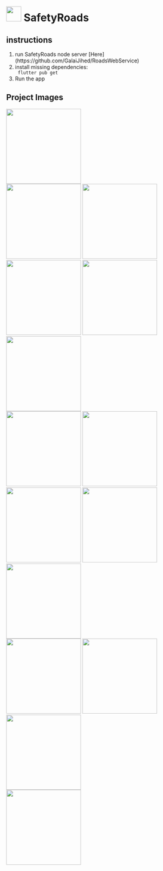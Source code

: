 
# <img src="https://user-images.githubusercontent.com/47055686/100393516-32982400-303a-11eb-97ed-b39b6a39034d.png" width=40 heigth=40 /> SafetyRoads 

## instructions

<ol>
<li> run SafetyRoads node server  [Here](https://github.com/GalaiJihed/RoadsWebService)</li>
<li>install missing dependencies:</li>
 <code> flutter pub get</code>
<li>Run the app</li>
</ol>

## Project Images
<div class="row">
<img src="https://user-images.githubusercontent.com/47055686/100389912-0f1bac00-302f-11eb-8130-24cf7bbcce4c.jpg" width=200 heigth=600 />
</div>
<div class="row">
<img src="https://user-images.githubusercontent.com/47055686/100389940-265a9980-302f-11eb-9755-cbd50450be57.jpg" width=200 heigth=600 />
<img src="https://user-images.githubusercontent.com/47055686/100389965-35414c00-302f-11eb-98a3-9836a9f60343.jpg" width=200 heigth=600 />
</div>
<div class="row">

<img src="https://user-images.githubusercontent.com/47055686/100389950-2ce91100-302f-11eb-8c28-c185fe27fa49.jpg" width=200 heigth=600 />
<img src="https://user-images.githubusercontent.com/47055686/100389956-2f4b6b00-302f-11eb-8d72-61cad754eb8f.jpg" width=200 heigth=600 />
<img src="https://user-images.githubusercontent.com/47055686/100389981-3ecab400-302f-11eb-9bdd-40c87e73cc06.jpg" width=200 heigth=600 />
 </div>
 <div class="row">
     <img src="https://user-images.githubusercontent.com/47055686/100390686-91a56b00-3031-11eb-8d80-ea6d5523b192.jpg" width=200 heigth=600 />
<img src="https://user-images.githubusercontent.com/47055686/100390936-43449c00-3032-11eb-9f3c-debbd0dc7ab7.jpg" width=200 heigth=600 />
</div>
<div class="row">
  <img src="https://user-images.githubusercontent.com/47055686/100390843-04aee180-3032-11eb-95a7-1eafbc9676aa.jpg" width=200 heigth=600 />
<img src="https://user-images.githubusercontent.com/47055686/100391048-928acc80-3032-11eb-92a5-ce0870d5ec41.jpg" width=200 heigth=600 />
</div>
<div class="row">
  <img src="https://user-images.githubusercontent.com/47055686/100391107-c36b0180-3032-11eb-97e0-6c9f3382d115.jpg" width=200 heigth=600 />
</div>

<div class="row">
  
<img src="https://user-images.githubusercontent.com/47055686/100390030-63269080-302f-11eb-8a04-265bed60b580.jpg" width=200 heigth=600 />
<img src="https://user-images.githubusercontent.com/47055686/100390032-64f05400-302f-11eb-9e20-d25bd26159a9.jpg" width=200 heigth=600 />
<img src="https://user-images.githubusercontent.com/47055686/100390044-6ae63500-302f-11eb-9d9a-c0c77a7dff52.jpg" width=200 heigth=600 />
</div>
<div class="row">
  
<img src="https://user-images.githubusercontent.com/47055686/100390063-73d70680-302f-11eb-9171-2cb4524c8ea5.jpg" width=200 heigth=600 />
</div>



